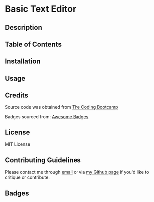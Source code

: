 # Basic Text Editor

## Description

## Table of Contents

## Installation

## Usage

## Credits

Source code was obtained from [The Coding Bootcamp](https://github.com/coding-boot-camp/cautious-meme)

Badges sourced from: [Awesome Badges](https://dev.to/envoy_/150-badges-for-github-pnk)

## License

MIT License

## Contributing Guidelines

Please contact me through [email](mailto:paigehcarroll@gmail.com) or via [my Github page](https://github.com/sillytsundere) if you'd like to critique or contribute.

## Badges
